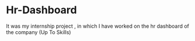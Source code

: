 # Hr-Dashboard
It was my internship project , in which I have worked on the hr dashboard of the company (Up To Skills)
